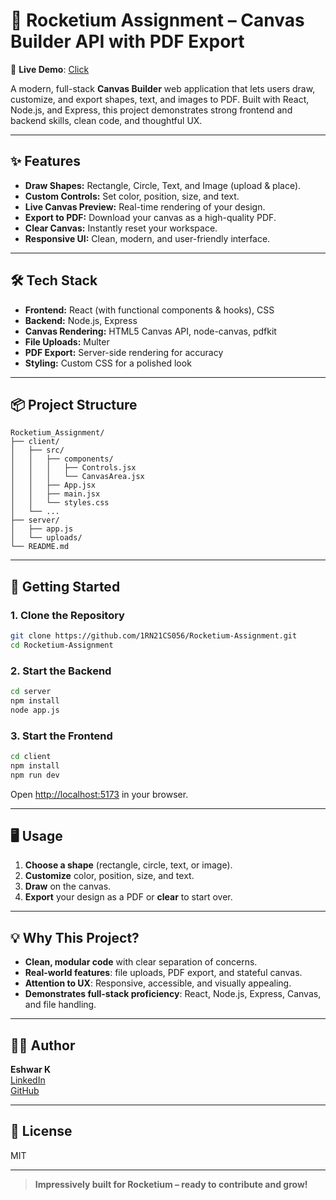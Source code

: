 # 🚀 Rocketium Assignment – Canvas Builder API with PDF Export 

🔗 **Live Demo**: [Click](https://canvasbuilder.vercel.app/)

A modern, full-stack **Canvas Builder** web application that lets users draw, customize, and export shapes, text, and images to PDF. Built with React, Node.js, and Express, this project demonstrates strong frontend and backend skills, clean code, and thoughtful UX.

---

## ✨ Features

- **Draw Shapes:** Rectangle, Circle, Text, and Image (upload & place).
- **Custom Controls:** Set color, position, size, and text.
- **Live Canvas Preview:** Real-time rendering of your design.
- **Export to PDF:** Download your canvas as a high-quality PDF.
- **Clear Canvas:** Instantly reset your workspace.
- **Responsive UI:** Clean, modern, and user-friendly interface.

---

## 🛠️ Tech Stack

- **Frontend:** React (with functional components & hooks), CSS
- **Backend:** Node.js, Express
- **Canvas Rendering:** HTML5 Canvas API, node-canvas, pdfkit
- **File Uploads:** Multer
- **PDF Export:** Server-side rendering for accuracy
- **Styling:** Custom CSS for a polished look

---

## 📦 Project Structure

```
Rocketium_Assignment/
├── client/
│   ├── src/
│   │   ├── components/
│   │   │   ├── Controls.jsx
│   │   │   └── CanvasArea.jsx
│   │   ├── App.jsx
│   │   ├── main.jsx
│   │   └── styles.css
│   └── ...
├── server/
│   ├── app.js
│   └── uploads/
└── README.md
```

---

## 🚀 Getting Started

### 1. Clone the Repository

```bash
git clone https://github.com/1RN21CS056/Rocketium-Assignment.git
cd Rocketium-Assignment
```

### 2. Start the Backend

```bash
cd server
npm install
node app.js
```

### 3. Start the Frontend

```bash
cd client
npm install
npm run dev
```

Open [http://localhost:5173](http://localhost:5173) in your browser.

---

## 🖥️ Usage

1. **Choose a shape** (rectangle, circle, text, or image).
2. **Customize** color, position, size, and text.
3. **Draw** on the canvas.
4. **Export** your design as a PDF or **clear** to start over.

---

## 💡 Why This Project?

- **Clean, modular code** with clear separation of concerns.
- **Real-world features**: file uploads, PDF export, and stateful canvas.
- **Attention to UX**: Responsive, accessible, and visually appealing.
- **Demonstrates full-stack proficiency**: React, Node.js, Express, Canvas, and file handling.

---

## 👨‍💻 Author

**Eshwar K**  
[LinkedIn](https://www.linkedin.com/in/eshwar-k-21a05424b/)  
[GitHub](https://github.com/1RN21CS056)

---

## 📝 License

MIT

---

> **Impressively built for Rocketium – ready to contribute and grow!**
